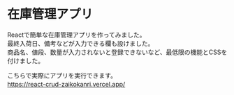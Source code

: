# 在庫管理アプリ
Reactで簡単な在庫管理アプリを作ってみました。  
最終入荷日、備考などが入力できる欄も設けました。  
商品名、値段、数量が入力されないと登録できないなど、最低限の機能とCSSを付けました。  


こちらで実際にアプリを実行できます。  
https://react-crud-zaikokanri.vercel.app/
　
